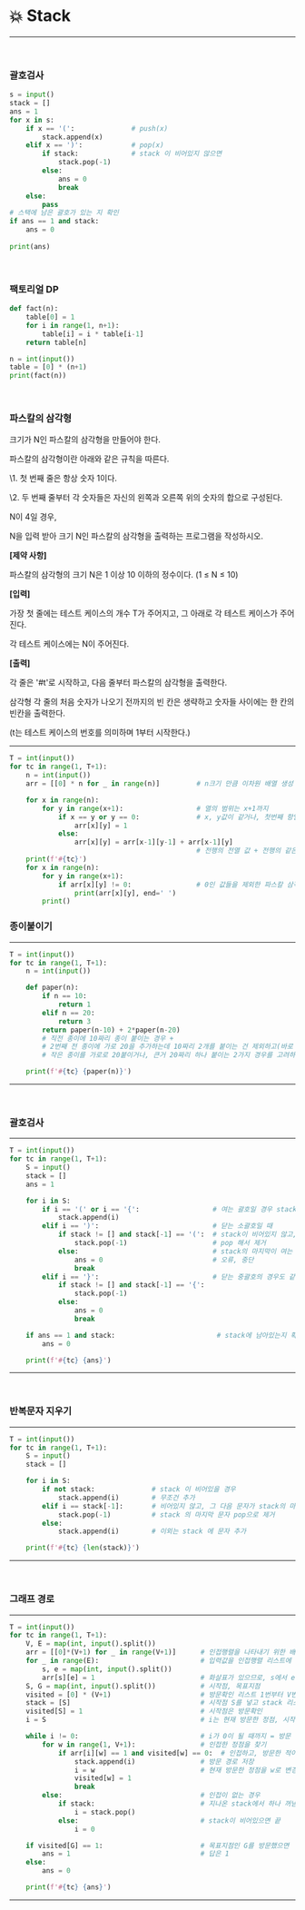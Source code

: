 # :boom: Stack

---

​						

### 괄호검사

```python
s = input()   
stack = []
ans = 1
for x in s:
    if x == '(':              # push(x)
        stack.append(x)
    elif x == ')':            # pop(x)
        if stack:             # stack 이 비어있지 않으면 
            stack.pop(-1)
        else:
            ans = 0
            break
    else:
        pass
# 스택에 남은 괄호가 있는 지 확인
if ans == 1 and stack:
    ans = 0
      
print(ans)
```

​																									

### 팩토리얼 DP

```python
def fact(n):
    table[0] = 1
    for i in range(1, n+1):
        table[i] = i * table[i-1]
    return table[n]

n = int(input())
table = [0] * (n+1)
print(fact(n))
```

​			

### 파스칼의 삼각형

크기가 N인 파스칼의 삼각형을 만들어야 한다.

파스칼의 삼각형이란 아래와 같은 규칙을 따른다.

\1. 첫 번째 줄은 항상 숫자 1이다.

\2. 두 번째 줄부터 각 숫자들은 자신의 왼쪽과 오른쪽 위의 숫자의 합으로 구성된다.

N이 4일 경우,

N을 입력 받아 크기 N인 파스칼의 삼각형을 출력하는 프로그램을 작성하시오.


**[제약 사항]**

파스칼의 삼각형의 크기 N은 1 이상 10 이하의 정수이다. (1 ≤ N ≤ 10)


**[입력]**

가장 첫 줄에는 테스트 케이스의 개수 T가 주어지고, 그 아래로 각 테스트 케이스가 주어진다.

각 테스트 케이스에는 N이 주어진다.


**[출력]**

각 줄은 '#t'로 시작하고, 다음 줄부터 파스칼의 삼각형을 출력한다.

삼각형 각 줄의 처음 숫자가 나오기 전까지의 빈 칸은 생략하고 숫자들 사이에는 한 칸의 빈칸을 출력한다.

(t는 테스트 케이스의 번호를 의미하며 1부터 시작한다.)

---

```python
T = int(input())
for tc in range(1, T+1):
    n = int(input())
    arr = [[0] * n for _ in range(n)]         # n크기 만큼 이차원 배열 생성

    for x in range(n):
        for y in range(x+1):                  # 열의 범위는 x+1까지
            if x == y or y == 0:              # x, y값이 같거나, 첫번째 항일 경우
                arr[x][y] = 1
            else:
                arr[x][y] = arr[x-1][y-1] + arr[x-1][y]
                                              # 전행의 전열 값 + 전행의 같은 열 값
    print(f'#{tc}')
    for x in range(n):
        for y in range(x+1):
            if arr[x][y] != 0:                # 0인 값들을 제외한 파스칼 삼각형 출력
                print(arr[x][y], end=' ')
        print()
```





### 종이붙이기

---

```python
T = int(input())
for tc in range(1, T+1):
    n = int(input())

    def paper(n):
        if n == 10:
            return 1
        elif n == 20:
            return 3
        return paper(n-10) + 2*paper(n-20)
        # 직전 종이에 10짜리 종이 붙이는 경우 +
        # 2번째 전 종이에 가로 20을 추가하는데 10짜리 2개를 붙이는 건 제외하고(바로 위 경우와 겹침)
        # 작은 종이를 가로로 20붙이거나, 큰거 20짜리 하나 붙이는 2가지 경우를 고려하여

    print(f'#{tc} {paper(n)}')

```

---

​											

### 괄호검사

---

```python
T = int(input())
for tc in range(1, T+1):
    S = input()
    stack = []
    ans = 1

    for i in S:
        if i == '(' or i == '{':                  # 여는 괄호일 경우 stack에 저장
            stack.append(i)
        elif i == ')':                            # 닫는 소괄호일 때
            if stack != [] and stack[-1] == '(':  # stack이 비어있지 않고, 마지막이 여는 소괄호이면
                stack.pop(-1)                     # pop 해서 제거
            else:                                 # stack의 마지막이 여는 중괄호이면
                ans = 0                           # 오류, 중단
                break
        elif i == '}':                            # 닫는 중괄호의 경우도 같음
            if stack != [] and stack[-1] == '{':
                stack.pop(-1)
            else:
                ans = 0
                break

    if ans == 1 and stack:                         # stack에 남아있는지 확인
        ans = 0

    print(f'#{tc} {ans}')
```

---

​											

### 반복문자 지우기

---

```python
T = int(input())
for tc in range(1, T+1):
    S = input()
    stack = []

    for i in S:
        if not stack:              # stack 이 비어있을 경우
            stack.append(i)        # 무조건 추가
        elif i == stack[-1]:       # 비어있지 않고, 그 다음 문자가 stack의 마지막 문자와 같으면
            stack.pop(-1)          # stack 의 마지막 문자 pop으로 제거
        else:
            stack.append(i)        # 이외는 stack 에 문자 추가

    print(f'#{tc} {len(stack)}')
```

---

​										

### 그래프 경로

---

```python
T = int(input())
for tc in range(1, T+1):
    V, E = map(int, input().split())
    arr = [[0]*(V+1) for _ in range(V+1)]      # 인접행렬을 나타내기 위한 배열리스트 생성
    for _ in range(E):                         # 입력값을 인접행렬 리스트에 넣기
        s, e = map(int, input().split())
        arr[s][e] = 1                          # 화살표가 있으므로, s에서 e로 가는 인덱스 행렬에 1 값주기
    S, G = map(int, input().split())           # 시작점, 목표지점
    visited = [0] * (V+1)                      # 방문확인 리스트 1번부터 V번까지
    stack = [S]                                # 시작점 S를 넣고 stack 리스트 생성
    visited[S] = 1                             # 시작점은 방문확인
    i = S                                      # i는 현재 방문한 정점, 시작점에서 시작

    while i != 0:                              # i가 0이 될 때까지 = 방문 할 곳이 없을때 까지
        for w in range(1, V+1):                # 인접한 정점을 찾기
            if arr[i][w] == 1 and visited[w] == 0:  # 인접하고, 방문한 적이 없으면
                stack.append(i)                # 방문 경로 저장
                i = w                          # 현재 방문한 정점을 w로 변경
                visited[w] = 1
                break
        else:                                  # 인접이 없는 경우
            if stack:                          # 지나온 stack에서 하나 꺼냄
                i = stack.pop()
            else:                              # stack이 비어있으면 끝
                i = 0

    if visited[G] == 1:                        # 목표지점인 G를 방문했으면
        ans = 1                                # 답은 1
    else:
        ans = 0

    print(f'#{tc} {ans}')

```

---

